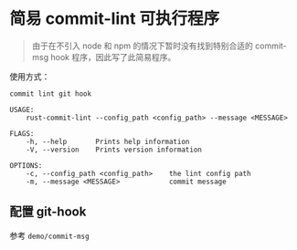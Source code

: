 
# 简易 commit-lint 可执行程序

> 由于在不引入 node 和 npm 的情况下暂时没有找到特别合适的 commit-msg hook 程序，因此写了此简易程序。

使用方式：

```
commit lint git hook

USAGE:
    rust-commit-lint --config_path <config_path> --message <MESSAGE>

FLAGS:
    -h, --help       Prints help information
    -V, --version    Prints version information

OPTIONS:
    -c, --config_path <config_path>    the lint config path
    -m, --message <MESSAGE>            commit message
```

## 配置 git-hook

参考 `demo/commit-msg`